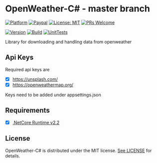 # OpenWeather-C# - master branch

[![Platform](https://img.shields.io/badge/platform-Windows10-blue.svg)](https://de.wikipedia.org/wiki/Microsoft_Windows_10)
[![Paypal](https://img.shields.io/badge/paypal-donate-blue.svg)](https://www.paypal.me/GuepardoApps)
[![License: MIT](https://img.shields.io/badge/License-MIT-blue.svg)](https://opensource.org/licenses/MIT)
[![PRs Welcome](https://img.shields.io/badge/PRs-welcome-brightgreen.svg)](http://makeapullrequest.com)

[![Version](https://img.shields.io/badge/version-v0.6.2.0-blue.svg)](OpenWeather-CSharp)
[![Build](https://img.shields.io/badge/build-passing-green.svg)](OpenWeather-CSharp)
[![UnitTests](https://img.shields.io/badge/UnitTests-passing-green.svg)](OpenWeather-CSharp)

Library for downloading and handling data from openweather

## Api Keys

Required api keys are 
- [x] https://unsplash.com/
- [x] https://openweathermap.org/

Keys need to be added under appsettings.json

## Requirements
- [x] [.NetCore Runtime v2.2](https://dotnet.microsoft.com/download)

## License

OpenWeather-C# is distributed under the MIT license. [See LICENSE](LICENSE.md) for details.
